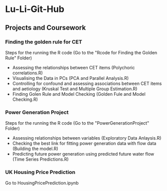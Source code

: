 # Lu-Li-Git-Hub
## Projects and Coursework

### Finding the golden rule for CET
Steps for the running the R code (Go to the "Rcode for Finding the Golden Rule" Folder)
- Assessing the relationships between CET items (Polychoric correlations.R)
- Visualising the Data in PCs (PCA and Parallel Analysis.R)
- Controlling for confound and assessing associations between CET items and aetiology (Kruskal Test and Multiple Group Estimation.R)
- Finding Golen Rule and Model Checking (Golden Fule and Model Checking.R)

### Power Generation Project
Steps for the running the R code (Go to the "PowerGenerationProject" Folder)
- Assessing relationships between variables (Exploratory Data Anlaysis.R)
- Checking the best link for fitting power generation data with flow data (Building the model.R)
- Predicting future power generation using predicted future water flow (Time Series Predictions.R)

### UK Housing Price Prediction
Go to HousingPricePrediction.ipynb

